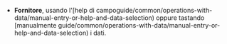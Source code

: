 - **Fornitore**, usando l'[help di campoguide/common/operations-with-data/manual-entry-or-help-and-data-selection) oppure tastando [manualmente guide/common/operations-with-data/manual-entry-or-help-and-data-selection) i dati.
